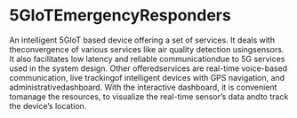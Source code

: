 # 5GIoTEmergencyResponders
An  intelligent  5GIoT  based  device  offering  a  set  of  services.  It  deals  with  theconvergence  of  various  services  like  air  quality  detection  usingsensors. It also facilitates low latency and reliable communicationdue  to  5G  services  used  in  the  system  design.  Other  offeredservices  are  real-time  voice-based  communication,  live  trackingof  intelligent  devices  with  GPS  navigation,  and  administrativedashboard.  With  the  interactive  dashboard,  it  is  convenient  tomanage the resources, to visualize the real-time sensor’s data andto  track  the  device’s  location.
